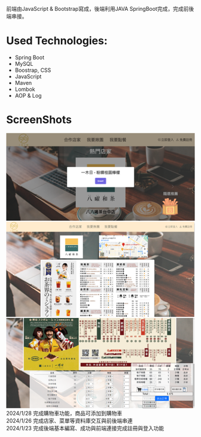 前端由JavaScript & Bootstrap寫成，後端利用JAVA SpringBoot完成，完成前後端串接。

# Used Technologies:
* Spring Boot
* MySQL
* Boostrap, CSS
* JavaScript
* Maven
* Lombok
* AOP & Log

# ScreenShots
![image1](https://github.com/ZanZheng914/Join/blob/main/src/main/resources/read1.png?raw=true) <br>
![image2](https://github.com/ZanZheng914/Join/blob/main/src/main/resources/read2.png?raw=true) <br>
![image3](https://github.com/ZanZheng914/Join/blob/main/src/main/resources/read3.png?raw=true) <br>
2024/1/28 完成購物車功能，商品可添加到購物車<br>
2024/1/26 完成店家、菜單等資料庫交互與前後端串連<br>
2024/1/23 完成後端基本編寫、成功與前端連接完成註冊與登入功能
